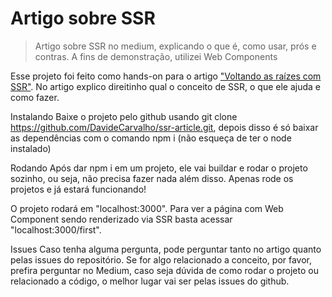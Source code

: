 # Artigo sobre SSR
> Artigo sobre SSR no medium, explicando o que é, como usar, prós e contras. A fins de demonstração, utilizei Web Components

Esse projeto foi feito como hands-on para o artigo ["Voltando as raízes com SSR"](https://medium.com/@dudousxd/voltando-as-ra%C3%ADzes-com-ssr-6ae60503e147). No artigo explico direitinho qual o conceito de SSR, o que ele ajuda e como fazer.

Instalando
Baixe o projeto pelo github usando git clone https://github.com/DavideCarvalho/ssr-article.git, depois disso é só baixar as dependências com o comando npm i (não esqueça de ter o node instalado)

Rodando
Após dar npm i em um projeto, ele vai buildar e rodar o projeto sozinho, ou seja, não precisa fazer nada além disso. Apenas rode os projetos e já estará funcionando!

O projeto rodará em "localhost:3000". Para ver a página com Web Component sendo renderizado via SSR basta acessar "localhost:3000/first".

Issues
Caso tenha alguma pergunta, pode perguntar tanto no artigo quanto pelas issues do repositório. Se for algo relacionado a conceito, por favor, prefira perguntar no Medium, caso seja dúvida de como rodar o projeto ou relacionado a código, o melhor lugar vai ser pelas issues do github.


